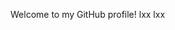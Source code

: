 <!--
 * @Author: adidi793 linboyi@163.com
 * @Date: 2024-11-22 16:33:21
 * @LastEditors: adidi793 linboyi@163.com
 * @LastEditTime: 2024-11-23 09:43:21
 * @FilePath: \skills-introduction-to-github\PROFILE.md
 * @Description: 这是默认设置,请设置`customMade`, 打开koroFileHeader查看配置 进行设置: https://github.com/OBKoro1/koro1FileHeader/wiki/%E9%85%8D%E7%BD%AE
-->
Welcome to my GitHub profile!
lxx
lxx
